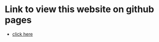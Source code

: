 # Link to view this website on github pages
- [click here](https://arshad6261.github.io/Milestone/Project-5/NFT.html)
